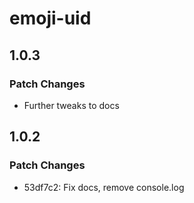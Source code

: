 # emoji-uid

## 1.0.3
### Patch Changes

- Further tweaks to docs

## 1.0.2
### Patch Changes

- 53df7c2: Fix docs, remove console.log
